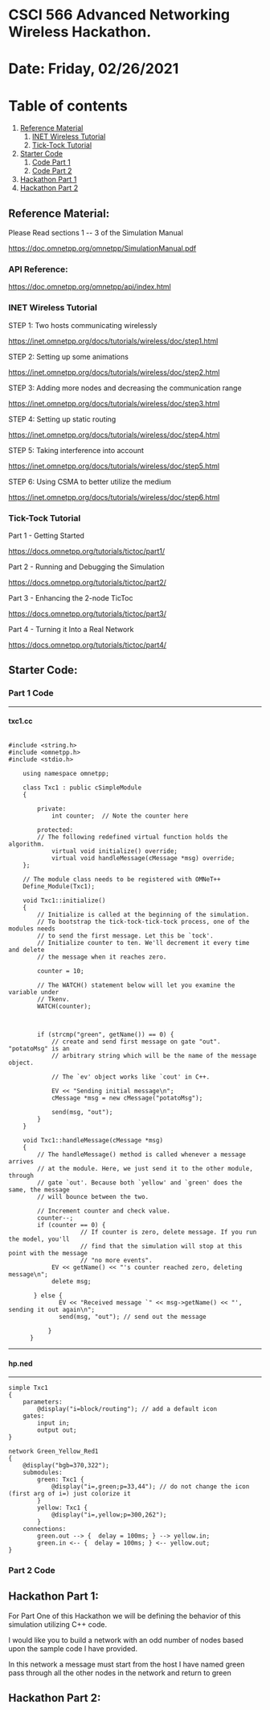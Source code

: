 # CSCI 566 Advanced Networking Wireless Hackathon.

# Date: Friday, 02/26/2021

# Table of contents
1. [Reference Material](#background)
    1. [INET Wireless Tutorial](#wireless)
    2. [Tick-Tock Tutorial](#tick_tock)
3. [Starter Code](#code)
    1. [Code Part 1](#c1)
    2. [Code Part 2](#c2)
5. [Hackathon Part 1](#part1)
6. [Hackathon Part 2](#part2)


##  Reference Material: <a name="background"></a>

Please Read sections 1 -- 3 of the Simulation Manual

https://doc.omnetpp.org/omnetpp/SimulationManual.pdf

### API Reference:

https://doc.omnetpp.org/omnetpp/api/index.html

### INET Wireless Tutorial <a name="wireless"></a>

STEP 1: Two hosts communicating wirelessly

https://inet.omnetpp.org/docs/tutorials/wireless/doc/step1.html

STEP 2: Setting up some animations

https://inet.omnetpp.org/docs/tutorials/wireless/doc/step2.html

STEP 3: Adding more nodes and decreasing the communication range

https://inet.omnetpp.org/docs/tutorials/wireless/doc/step3.html

STEP 4: Setting up static routing

https://inet.omnetpp.org/docs/tutorials/wireless/doc/step4.html

STEP 5: Taking interference into account

https://inet.omnetpp.org/docs/tutorials/wireless/doc/step5.html

STEP 6: Using CSMA to better utilize the medium

https://inet.omnetpp.org/docs/tutorials/wireless/doc/step6.html

### Tick-Tock Tutorial <a name="tick_tock"></a>

Part 1 - Getting Started

https://docs.omnetpp.org/tutorials/tictoc/part1/

Part 2 - Running and Debugging the Simulation

https://docs.omnetpp.org/tutorials/tictoc/part2/

Part 3 - Enhancing the 2-node TicToc

https://docs.omnetpp.org/tutorials/tictoc/part3/

Part 4 - Turning it Into a Real Network

https://docs.omnetpp.org/tutorials/tictoc/part4/

##  Starter Code: <a name="code"></a>

### Part 1 Code <a name="c1"></a>

-------------
#### txc1.cc

````

#include <string.h>
#include <omnetpp.h>
#include <stdio.h>

    using namespace omnetpp;

    class Txc1 : public cSimpleModule
    {

        private:
            int counter;  // Note the counter here

        protected:
        // The following redefined virtual function holds the algorithm.
            virtual void initialize() override;
            virtual void handleMessage(cMessage *msg) override;
    };

    // The module class needs to be registered with OMNeT++
    Define_Module(Txc1);

    void Txc1::initialize() 
    {
        // Initialize is called at the beginning of the simulation.
        // To bootstrap the tick-tock-tick-tock process, one of the modules needs
        // to send the first message. Let this be `tock'.
        // Initialize counter to ten. We'll decrement it every time and delete
        // the message when it reaches zero.

        counter = 10;

        // The WATCH() statement below will let you examine the variable under
        // Tkenv. 
        WATCH(counter);



        if (strcmp("green", getName()) == 0) {
            // create and send first message on gate "out". "potatoMsg" is an
            // arbitrary string which will be the name of the message object.

            // The `ev' object works like `cout' in C++.

            EV << "Sending initial message\n";
            cMessage *msg = new cMessage("potatoMsg");

            send(msg, "out");
        }
    }

    void Txc1::handleMessage(cMessage *msg)
    {
        // The handleMessage() method is called whenever a message arrives
        // at the module. Here, we just send it to the other module, through
        // gate `out'. Because both `yellow' and `green' does the same, the message
        // will bounce between the two.

        // Increment counter and check value.
        counter--;
        if (counter == 0) {
                    // If counter is zero, delete message. If you run the model, you'll
                    // find that the simulation will stop at this point with the message
                    // "no more events".
            EV << getName() << "'s counter reached zero, deleting message\n";
            delete msg;

       } else {
              EV << "Received message `" << msg->getName() << "', sending it out again\n";
              send(msg, "out"); // send out the message

           }
      }
`````
-----------
#### hp.ned
-----------
````
simple Txc1
{
    parameters:
        @display("i=block/routing"); // add a default icon
    gates:
        input in;
        output out;
}

network Green_Yellow_Red1
{
    @display("bgb=370,322");
    submodules:
        green: Txc1 {
            @display("i=,green;p=33,44"); // do not change the icon (first arg of i=) just colorize it
        }
        yellow: Txc1 {
            @display("i=,yellow;p=300,262");
        }
    connections:
        green.out --> {  delay = 100ms; } --> yellow.in;
        green.in <-- {  delay = 100ms; } <-- yellow.out;
}

````
### Part 2 Code <a name="c2"></a>

##  Hackathon Part 1: <a name="part1"></a>
For Part One of this Hackathon we will be defining the behavior of this simulation utilizing C++ code. 

I would like you to build a network with an odd number of nodes based upon the sample code I have provided.

In this network a message must start from the host I have named green pass through all the other nodes in the network and return to green
##  Hackathon Part 2: <a name="part2"></a>
